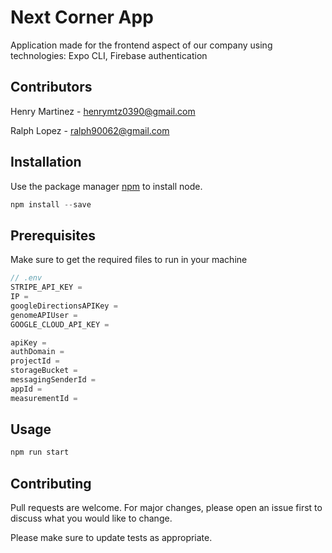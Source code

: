 # Next Corner App

Application made for the frontend aspect of our company using technologies: Expo CLI, Firebase authentication

## Contributors
Henry Martinez - henrymtz0390@gmail.com

Ralph Lopez - ralph90062@gmail.com

## Installation

Use the package manager [npm](https://docs.npmjs.com/downloading-and-installing-node-js-and-npm) to install node.

```javascript
npm install --save
```


## Prerequisites
Make sure to get the required files to run in your machine

```javascript
// .env
STRIPE_API_KEY = 
IP = 
googleDirectionsAPIKey = 
genomeAPIUser = 
GOOGLE_CLOUD_API_KEY =

apiKey =
authDomain = 
projectId =
storageBucket =
messagingSenderId =
appId =
measurementId =
```

## Usage

```javascript
npm run start
```

## Contributing

Pull requests are welcome. For major changes, please open an issue first
to discuss what you would like to change.

Please make sure to update tests as appropriate.
